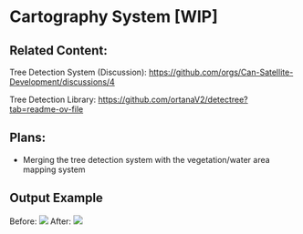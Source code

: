 # Cartography System [WIP]
## Related Content:
Tree Detection System (Discussion): https://github.com/orgs/Can-Satellite-Development/discussions/4

Tree Detection Library: https://github.com/ortanaV2/detectree?tab=readme-ov-file
## Plans:
- Merging the tree detection system with the vegetation/water area mapping system
## Output Example
Before:
![](https://github.com/Can-Satellite-Development/Cartography-System/blob/main/mocking%20examples/mocking_example2.png?raw=true)
After:
![](https://github.com/Can-Satellite-Development/Cartography-System/blob/main/output%20examples/result_v2_1.png?raw=true)
